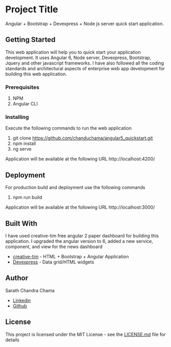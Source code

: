 # Project Title
Angular + Bootstrap + Devexpress + Node js server quick start application.

## Getting Started
This web application will help you to quick start your application development. It uses Angular 6, Node server, Devexpress, Bootstrap, Jquery and other javascript frameworks. I have also followed all the coding standards and architectural aspects of enterprise web app development for building this web application.

### Prerequisites
1. NPM
2. Angular CLI

### Installing
Execute the following commands to run the web application
1. git clone https://github.com/chanduchama/angular5_quickstart.git
2. npm install
3. ng serve

Application will be available at the following URL
http://localhost:4200/

## Deployment
For production build and deployment use the following commands
1. npm run build

Application will be available at the following URL
http://localhost:3000/

## Built With
I have used creative-tim free angular 2 paper dashboard for building this application. I upgraded the angular version to 6, added a new service, component, and view for the news dashboard
* [creative-tim](https://www.creative-tim.com/product/paper-dashboard-angular) - HTML + Bootstrap + Angular Application
* [Devexpress](https://js.devexpress.com/) - Data grid/HTML widgets

## Author
Sarath Chandra Chama

* [Linkedin](https://www.linkedin.com/in/sarath-chandra-chama/)
* [Github](https://github.com/chanduchama)

## License
This project is licensed under the MIT License - see the [LICENSE.md](LICENSE.md) file for details